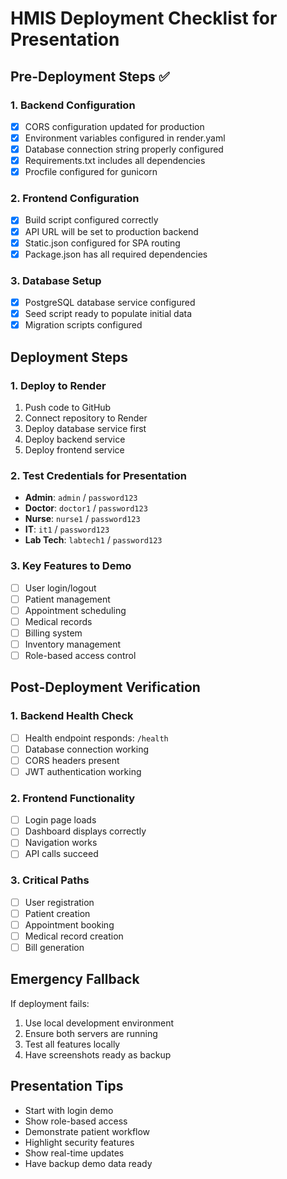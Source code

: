 # HMIS Deployment Checklist for Presentation

## Pre-Deployment Steps ✅

### 1. Backend Configuration
- [x] CORS configuration updated for production
- [x] Environment variables configured in render.yaml
- [x] Database connection string properly configured
- [x] Requirements.txt includes all dependencies
- [x] Procfile configured for gunicorn

### 2. Frontend Configuration
- [x] Build script configured correctly
- [x] API URL will be set to production backend
- [x] Static.json configured for SPA routing
- [x] Package.json has all required dependencies

### 3. Database Setup
- [x] PostgreSQL database service configured
- [x] Seed script ready to populate initial data
- [x] Migration scripts configured

## Deployment Steps

### 1. Deploy to Render
1. Push code to GitHub
2. Connect repository to Render
3. Deploy database service first
4. Deploy backend service
5. Deploy frontend service

### 2. Test Credentials for Presentation
- **Admin**: `admin` / `password123`
- **Doctor**: `doctor1` / `password123`
- **Nurse**: `nurse1` / `password123`
- **IT**: `it1` / `password123`
- **Lab Tech**: `labtech1` / `password123`

### 3. Key Features to Demo
- [ ] User login/logout
- [ ] Patient management
- [ ] Appointment scheduling
- [ ] Medical records
- [ ] Billing system
- [ ] Inventory management
- [ ] Role-based access control

## Post-Deployment Verification

### 1. Backend Health Check
- [ ] Health endpoint responds: `/health`
- [ ] Database connection working
- [ ] CORS headers present
- [ ] JWT authentication working

### 2. Frontend Functionality
- [ ] Login page loads
- [ ] Dashboard displays correctly
- [ ] Navigation works
- [ ] API calls succeed

### 3. Critical Paths
- [ ] User registration
- [ ] Patient creation
- [ ] Appointment booking
- [ ] Medical record creation
- [ ] Bill generation

## Emergency Fallback
If deployment fails:
1. Use local development environment
2. Ensure both servers are running
3. Test all features locally
4. Have screenshots ready as backup

## Presentation Tips
- Start with login demo
- Show role-based access
- Demonstrate patient workflow
- Highlight security features
- Show real-time updates
- Have backup demo data ready 